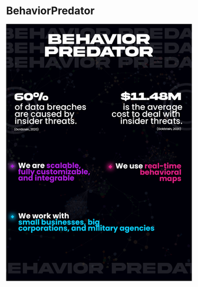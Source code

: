 # BehaviorPredator
![BehaviorPredator Infographic](https://raw.githubusercontent.com/Nate8888/TigerGraphHack/main/info.jpg)
